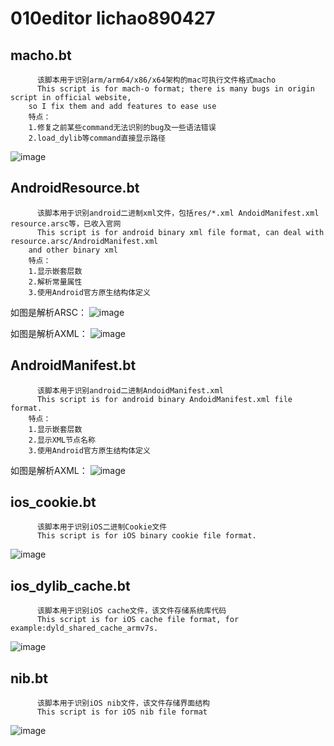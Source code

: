 # 010editor  lichao890427

## macho.bt
		  该脚本用于识别arm/arm64/x86/x64架构的mac可执行文件格式macho
		  This script is for mach-o format; there is many bugs in origin script in official website,
		so I fix them and add features to ease use
		特点：
		1.修复之前某些command无法识别的bug及一些语法错误
		2.load_dylib等command直接显示路径
![image](https://github.com/lichao890427/personal_script/blob/master/010Editor_Script/screenshots/macho_ext.png)

## AndroidResource.bt
		  该脚本用于识别android二进制xml文件，包括res/*.xml AndoidManifest.xml resource.arsc等，已收入官网
		  This script is for android binary xml file format, can deal with resource.arsc/AndroidManifest.xml
		and other binary xml
		特点：
		1.显示嵌套层数
		2.解析常量属性
		3.使用Android官方原生结构体定义

如图是解析ARSC：
![image](https://github.com/lichao890427/personal_script/blob/master/010Editor_Script/screenshots/arsc.png)

如图是解析AXML：
![image](https://github.com/lichao890427/personal_script/blob/master/010Editor_Script/screenshots/axml.png)

## AndroidManifest.bt
		  该脚本用于识别android二进制AndoidManifest.xml
		  This script is for android binary AndoidManifest.xml file format.
		特点：
		1.显示嵌套层数
		2.显示XML节点名称
		3.使用Android官方原生结构体定义

如图是解析AXML：
![image](https://github.com/lichao890427/personal_script/blob/master/010Editor_Script/screenshots/axml2.png)

## ios_cookie.bt
		  该脚本用于识别iOS二进制Cookie文件
		  This script is for iOS binary cookie file format.
![image](https://github.com/lichao890427/personal_script/blob/master/010Editor_Script/screenshots/ios_binary_cookie.png)

## ios_dylib_cache.bt
		  该脚本用于识别iOS cache文件，该文件存储系统库代码
		  This script is for iOS cache file format, for example:dyld_shared_cache_armv7s.
![image](https://github.com/lichao890427/personal_script/blob/master/010Editor_Script/screenshots/ios_cache.png)

## nib.bt
		  该脚本用于识别iOS nib文件，该文件存储界面结构
		  This script is for iOS nib file format
![image](https://github.com/lichao890427/personal_script/blob/master/010Editor_Script/screenshots/nib.png)